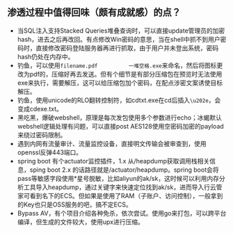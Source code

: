 ## 渗透过程中值得回味（颇有成就感）的点？

- 当SQL注入支持Stacked Queries堆叠查询时，可以直接update管理员的加密hash，进去之后再改回。有点修改Win密码的意思，当在shell中抓不到用户密码时，直接修改密码登陆服务器再进行抓取，由于用户并未登出系统，密码hash仍处在内存中。
- 钓鱼，可以使用`filename.pdf          一堆空格.exe`来命名，然后将图标更改为pdf的，压缩好再去发送。但有个细节是有部分压缩包在预览时无法使用exe来执行，需要解压，这可以给压缩包加个密码，在配点涉密文案诱使目标解压。
- 钓鱼，使用unicode的RLO翻转控制符，如cdtxt.exe在cd后插入`\u202e`，会变成cdexe.txt。
- 黑吃黑，爆破webshell，原理是每次发包使用多个参数进行echo；冰蝎默认webshell逻辑处理有问题，可以直接post AES128使用空密码加密的payload来绕过密码限制。
- 遇到内网有流量审计、流量监控设备，直接明文传输会被审查到，使用openssl反弹443端口。
- spring boot 有个actuator监控插件，1.x 从/heapdump获取调用栈相关信息，sping boot 2.x 的话路径就是/actuator/heapdump。spring boot会将pass等敏感字段使用\*星号脱敏，比如aliyun的ak/sk，这时候可以利用内存分析工具导入heapdump，通过关键字来快速定位找到ak/sk，进而导入行云管家可看到名下的ECS。但如果是使用了RAM（子账户、访问控制），一般拿到的Key也只是OSS服务的吧，搞不定ECS。
- Bypass AV，有个项目介绍各种免杀，依次尝试。使用go来打包，可以跨平台编译，但生成的文件较大，使用upx进行压缩。
